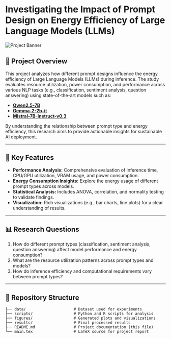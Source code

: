 # Investigating the Impact of Prompt Design on Energy Efficiency of Large Language Models (LLMs)

![Project Banner](assets/banner2.png)

## 📜 Project Overview
This project analyzes how different prompt designs influence the energy efficiency of Large Language Models (LLMs) during inference. The study evaluates resource utilization, power consumption, and performance across various NLP tasks (e.g., classification, sentiment analysis, question answering) using state-of-the-art models such as:

- [**Qwen2.5-7B**]([https://huggingface.co/Qwen/Qwen-7B](https://huggingface.co/Qwen/Qwen2.5-7B))
- [**Gemma-2-2b-it**]([https://huggingface.co/google/gemma-2-2b-it](https://huggingface.co/google/gemma-2-2b-it))
- [**Mistral-7B-Instruct-v0.3**]([https://huggingface.co/mistralai/Mistral-7B-Instruct-v0.3](https://huggingface.co/mistralai/Mistral-7B-Instruct-v0.3))


By understanding the relationship between prompt type and energy efficiency, this research aims to provide actionable insights for sustainable AI deployment.

---

## 🚀 Key Features
- **Performance Analysis:** Comprehensive evaluation of inference time, CPU/GPU utilization, VRAM usage, and power consumption.
- **Energy Consumption Insights:** Explore the energy usage of different prompt types across models.
- **Statistical Analysis:** Includes ANOVA, correlation, and normality testing to validate findings.
- **Visualization:** Rich visualizations (e.g., bar charts, line plots) for a clear understanding of results.

---

## 📊 Research Questions
1. How do different prompt types (classification, sentiment analysis, question answering) affect model performance and energy consumption?
2. What are the resource utilization patterns across prompt types and models?
3. How do inference efficiency and computational requirements vary between prompt types?

---

## 📂 Repository Structure
```plaintext
├── data/                     # Dataset used for experiments
├── scripts/                  # Python and R scripts for analysis
├── figures/                  # Generated plots and visualizations
├── results/                  # Final processed results
├── README.md                 # Project documentation (this file)
└── main.tex                  # LaTeX source for project report
